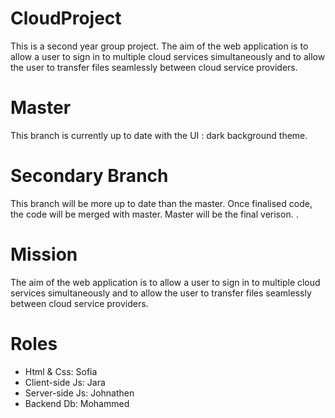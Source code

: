 # CloudProject

This is a second year group project. The aim of the web application is to allow a user to sign in to multiple cloud services simultaneously and to allow the user to transfer files seamlessly between cloud service providers.

# Master
This branch is currently up to date with the UI : dark background theme. 

# Secondary Branch 
This branch will be more up to date than the master.
Once finalised code, the code will be merged with master. 
Master will be the final verison. 
. 
# Mission
The aim of the web application is to allow a user to sign in to multiple cloud services 
simultaneously and to allow the user to transfer files seamlessly between cloud service providers.

# Roles
- Html & Css: Sofia
- Client-side Js: Jara
- Server-side Js: Johnathen
- Backend Db: Mohammed


